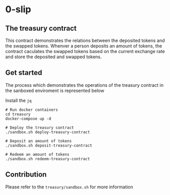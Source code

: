 # 0-slip

## The treasury contract

This contract demonstrates the relations between the deposited tokens and the swapped tokens. Whenver a person deposits an amount of tokens, the contract caculates the swapped tokens based on the current exchange rate and store the deposited and swapped tokens.

## Get started 

The process which demonstrates the operations of the treasury contract in the sanboxed enviroment is represented below

Install the `jq`

```
# Run docker containers
cd treasury
docker-compose up -d 
```

```
# Deploy the treasury contract
./sandbox.sh deploy-treasury-contract

# Deposit an amount of tokens
./sandbox.sh deposit-treasury-contract

# Redeem an amount of tokens
./sandbox.sh redeem-treasury-contract
```

## Contribution

Please refer to the `treasury/sandbox.sh` for more information

